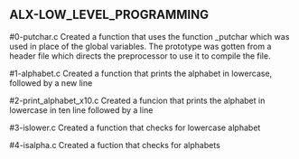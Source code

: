 ## ALX-LOW_LEVEL_PROGRAMMING

#0-putchar.c
Created a function that uses the function _putchar which was used in place of the global variables. The prototype was gotten from a header file which directs the preprocessor to use it to compile the file.

#1-alphabet.c
Created a function that prints the alphabet in lowercase, followed by a new line

#2-print_alphabet_x10.c
Created a funcion that prints the alphabet in lowercase in ten line followed by a line

#3-islower.c
Created a function that checks for lowercase alphabet

#4-isalpha.c
Created a fuction that checks for alphabets
